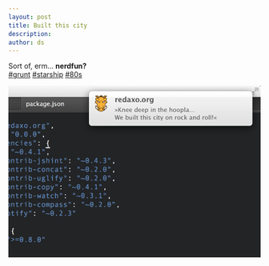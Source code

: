 ```yaml
---
layout: post
title: Built this city
description:
author: ds
---
```


Sort of, erm… __nerdfun?__  
[#grunt](https://twitter.com/hashtag/grunt?src=hash) [#starship](https://twitter.com/hashtag/starship?src=hash) [#80s](https://twitter.com/hashtag/80s?src=hash)

![Build](/content/images/2015/02/BIUy6LWCcAEAjEV.png)
